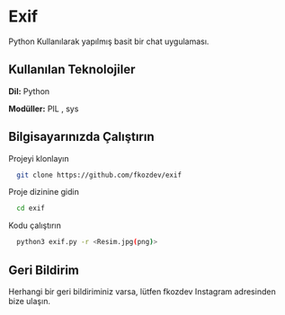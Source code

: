 
# Exif

Python Kullanılarak yapılmış basit bir chat uygulaması.
## Kullanılan Teknolojiler

**Dil:** Python

**Modüller:** PIL , sys

  
## Bilgisayarınızda Çalıştırın

Projeyi klonlayın

```bash
  git clone https://github.com/fkozdev/exif
```

Proje dizinine gidin

```bash
  cd exif
```

Kodu çalıştırın

```bash
  python3 exif.py -r <Resim.jpg(png)> 
```

  
## Geri Bildirim

Herhangi bir geri bildiriminiz varsa, lütfen fkozdev Instagram adresinden bize ulaşın.
  
